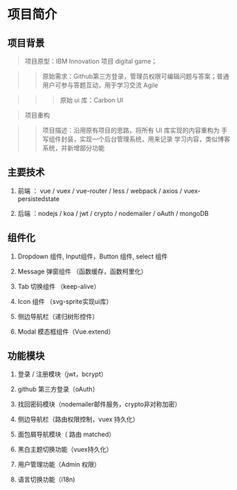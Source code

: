 # 项目简介

## 项目背景

> 项目原型：IBM Innovation 项目 digital game；

>> 原始需求：Github第三方登录，管理员权限可编辑问题与答案；普通用户可参与答题互动，用于学习交流 Agile

>>> 原始 ui 库：Carbon UI




> 项目重构

>> 项目描述：沿用原有项目的思路，将所有 UI 库实现的内容重构为 手写组件封装，实现一个后台管理系统，用来记录 学习内容，类似博客系统，并新增部分功能

## 主要技术

1. 前端 ： vue / vuex / vue-router / less / webpack / axios / vuex-persistedstate

2. 后端 ：nodejs / koa / jwt / crypto / nodemailer / oAuth / mongoDB


## 组件化

1. Dropdown 组件, Input组件，Button 组件, select 组件

2. Message 弹窗组件 （函数缓存，函数柯里化）

3. Tab 切换组件 （keep-alive）

4. Icon 组件 （svg-sprite实现ui库）

5. 侧边导航栏（递归树形控件）

6. Modal 模态框组件（Vue.extend）

## 功能模块

1. 登录 / 注册模块（jwt，bcrypt）

2. github 第三方登录（oAuth）

3. 找回密码模块（nodemailer邮件服务，crypto非对称加密）

4. 侧边导航栏（路由权限控制，vuex 持久化）

5. 面包屑导航模块（ 路由 matched）

6. 黑白主题切换功能（vuex持久化）

7. 用户管理功能（Admin 权限）

8. 语言切换功能（i18n)
